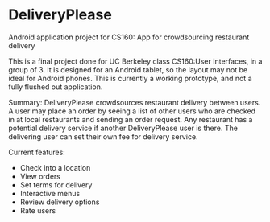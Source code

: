 DeliveryPlease
==============

Android application project for CS160: App for crowdsourcing restaurant delivery

This is a final project done for UC Berkeley class CS160:User Interfaces, in a group of 3. It is designed for an Android tablet, so the layout may not be ideal for Android phones. This is currently a working prototype, and not a fully flushed out application.

Summary:
DeliveryPlease crowdsources restaurant delivery between users. A user may place an order by seeing a list of other users who are checked in at local restaurants and sending an order request. Any restaurant has a potential delivery service if another DeliveryPlease user is there. The delivering user can set their own fee for delivery service.

Current features:
- Check into a location
- View orders
- Set terms for delivery
- Interactive menus
- Review delivery options
- Rate users

